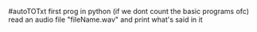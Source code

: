 #autoTOTxt
first prog in python (if we dont count the basic programs ofc)
read an audio file "fileName.wav" and print what's said in it 

